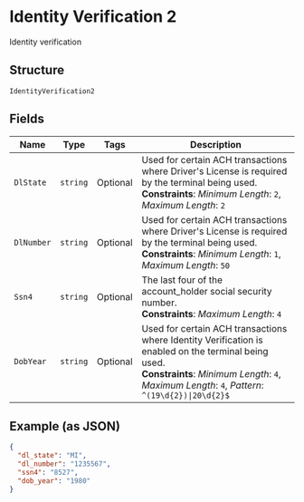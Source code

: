 
# Identity Verification 2

Identity verification

## Structure

`IdentityVerification2`

## Fields

| Name | Type | Tags | Description |
|  --- | --- | --- | --- |
| `DlState` | `string` | Optional | Used for certain ACH transactions where Driver's License is required by the terminal being used.<br>**Constraints**: *Minimum Length*: `2`, *Maximum Length*: `2` |
| `DlNumber` | `string` | Optional | Used for certain ACH transactions where Driver's License is required by the terminal being used.<br>**Constraints**: *Minimum Length*: `1`, *Maximum Length*: `50` |
| `Ssn4` | `string` | Optional | The last four of the account_holder social security number.<br>**Constraints**: *Maximum Length*: `4` |
| `DobYear` | `string` | Optional | Used for certain ACH transactions where Identity Verification is enabled on the terminal being used.<br>**Constraints**: *Minimum Length*: `4`, *Maximum Length*: `4`, *Pattern*: `^(19\d{2})\|20\d{2}$` |

## Example (as JSON)

```json
{
  "dl_state": "MI",
  "dl_number": "1235567",
  "ssn4": "8527",
  "dob_year": "1980"
}
```

